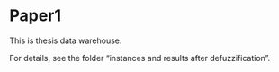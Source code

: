 # Paper1
This is thesis data warehouse.

For details, see the folder “instances and results after defuzzification”.
